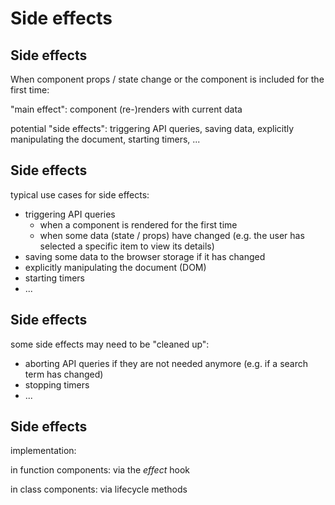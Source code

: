 # Side effects

## Side effects

When component props / state change or the component is included for the first time:

"main effect": component (re-)renders with current data

potential "side effects": triggering API queries, saving data, explicitly manipulating the document, starting timers, ...

## Side effects

typical use cases for side effects:

- triggering API queries
  - when a component is rendered for the first time
  - when some data (state / props) have changed (e.g. the user has selected a specific item to view its details)
- saving some data to the browser storage if it has changed
- explicitly manipulating the document (DOM)
- starting timers
- ...

## Side effects

some side effects may need to be "cleaned up":

- aborting API queries if they are not needed anymore (e.g. if a search term has changed)
- stopping timers
- ...

## Side effects

implementation:

in function components: via the _effect_ hook

in class components: via lifecycle methods
